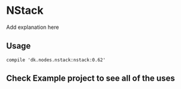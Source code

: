 # NStack

Add explanation here

## Usage
```compile 'dk.nodes.nstack:nstack:0.62'```

## Check Example project to see all of the uses

